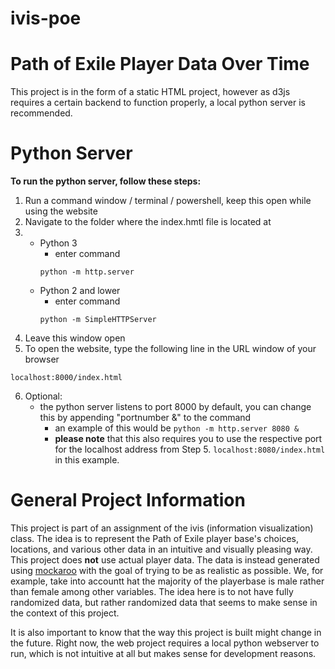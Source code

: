 # ivis-poe

# Path of Exile Player Data Over Time


This project is in the form of a static HTML project, however as d3js requires a certain backend to function properly, a local python server is recommended.


# Python Server
**To run the python server, follow these steps:**

1. Run a command window / terminal / powershell, keep this open while using the website
2. Navigate to the folder where the index.hmtl file is located at
3. - Python 3
		- enter command
		```
		python -m http.server
		```
	- Python 2 and lower
		- enter command
		```
		python -m SimpleHTTPServer
		```
4. Leave this window open
5. To open the website, type the following line in the URL window of your browser
```
localhost:8000/index.html
```
6. Optional:
	- the python server listens to port 8000 by default, you can change this by appending "portnumber &" to the command
		- an example of this would be ```python -m http.server 8080 &```
		- **please note** that this also requires you to use the respective port for the localhost address from Step 5. ```localhost:8080/index.html``` in this example.


# General Project Information

This project is part of an assignment of the ivis (information visualization) class. The idea is to represent the Path of Exile player base's choices, locations, and various other data in an intuitive and visually pleasing way.
This project does **not** use actual player data. The data is instead generated using [mockaroo](https://mockaroo.com/) with the goal of trying to be as realistic as possible. We, for example, take into accountt hat the majority of the playerbase is male rather than female among other variables. The idea here is to not have fully randomized data, but rather randomized data that seems to make sense in the context of this project.

It is also important to know that the way this project is built might change in the future. Right now, the web project requires a local python webserver to run, which is not intuitive at all but makes sense for development reasons.


